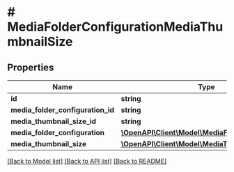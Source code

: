 # # MediaFolderConfigurationMediaThumbnailSize

## Properties

Name | Type | Description | Notes
------------ | ------------- | ------------- | -------------
**id** | **string** |  | [optional]
**media_folder_configuration_id** | **string** |  |
**media_thumbnail_size_id** | **string** |  |
**media_folder_configuration** | [**\OpenAPI\Client\Model\MediaFolderConfiguration**](MediaFolderConfiguration.md) |  | [optional]
**media_thumbnail_size** | [**\OpenAPI\Client\Model\MediaThumbnailSize**](MediaThumbnailSize.md) |  | [optional]

[[Back to Model list]](../../README.md#models) [[Back to API list]](../../README.md#endpoints) [[Back to README]](../../README.md)

